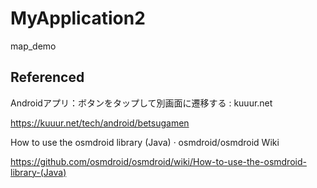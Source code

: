 # MyApplication2
 map_demo
 
## Referenced
Androidアプリ：ボタンをタップして別画面に遷移する : kuuur.net

https://kuuur.net/tech/android/betsugamen

How to use the osmdroid library (Java) · osmdroid/osmdroid Wiki

https://github.com/osmdroid/osmdroid/wiki/How-to-use-the-osmdroid-library-(Java)
